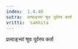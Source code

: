 ```yaml
---
index:  1.4.40
sutra:  प्रत्याङ्भ्यां श्रुवः पूर्वस्य कर्ता
vritti:  samhita 
---
```


प्रत्याङ्भ्यां श्रुवः पूर्वस्य कर्ता

